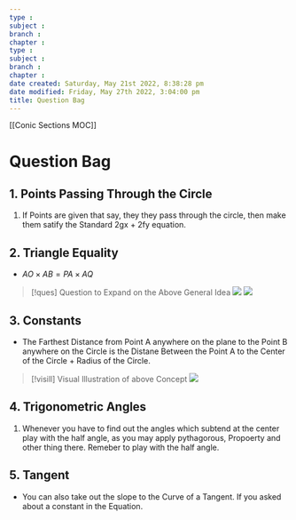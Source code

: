 ```yaml
---
type : 
subject : 
branch :
chapter :
type : 
subject : 
branch :
chapter :
date created: Saturday, May 21st 2022, 8:38:28 pm
date modified: Friday, May 27th 2022, 3:04:00 pm
title: Question Bag
---
```


[[Conic Sections MOC]]

# Question Bag
## 1. Points Passing Through the Circle

1. If Points are given that say, they they pass through the circle, then make them satify the Standard 2gx + 2fy equation.


## 2. Triangle Equality
+ $AO\times AB = PA\times AQ$
>[!ques] Question to Expand on the Above General Idea
>![](https://i.imgur.com/W7KN6Um.png)
>![](https://i.imgur.com/THPXfdt.png)



## 3. Constants
+ The Farthest Distance from Point A anywhere on the plane to the Point B anywhere on the Circle is the Distane Between the Point A to the Center of the Circle + Radius of the Circle.


>[!visill] Visual Illustration of above Concept
>![](https://i.imgur.com/FCZ7c6j.png)


## 4. Trigonometric Angles
1. Whenever you have to find out the angles  which subtend at the center play with the half angle, as you may apply pythagorous, Propoerty and other thing there. Remeber to play with the half angle.

## 5. Tangent
+ You can also take out the slope to the Curve of a Tangent. If you asked about a constant in the Equation.

